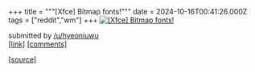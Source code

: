 +++
title = """[Xfce] Bitmap fonts!"""
date = 2024-10-16T00:41:26.000Z
tags = ["reddit","wm"]
+++
[![[Xfce] Bitmap fonts!](https://b.thumbs.redditmedia.com/L-RHkSy2dBeXfsTZC7PvFmA1qG77q3OpvHaT_EJw2hM.jpg "[Xfce] Bitmap fonts!")](https://www.reddit.com/r/unixporn/comments/1g4n14a/xfce_bitmap_fonts/)

submitted by [/u/hyeoniuwu](https://www.reddit.com/user/hyeoniuwu)  
[\[link\]](https://www.reddit.com/gallery/1g4n14a) [\[comments\]](https://www.reddit.com/r/unixporn/comments/1g4n14a/xfce_bitmap_fonts/)

[[source]](https://www.reddit.com/r/unixporn/comments/1g4n14a/xfce_bitmap_fonts/)
